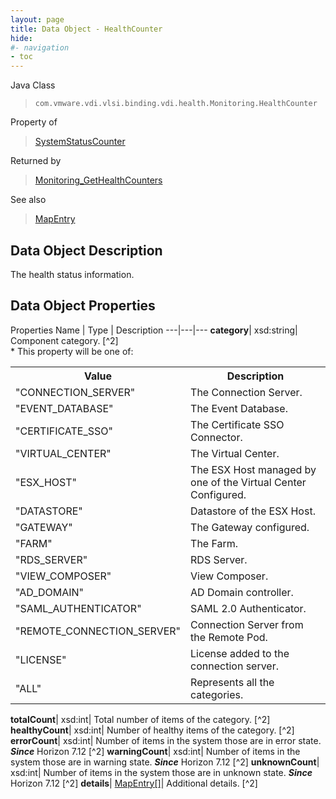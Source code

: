 ```yaml
---
layout: page
title: Data Object - HealthCounter
hide:
#- navigation
- toc
---
```






Java Class
> `com.vmware.vdi.vlsi.binding.vdi.health.Monitoring.HealthCounter`

Property of
> [SystemStatusCounter](vdi.health.Monitoring.SystemStatusCounter.md#field_detail)

Returned by
> [Monitoring_GetHealthCounters](vdi.health.Monitoring.md#getHealthCounters)

See also
> [MapEntry](vdi.util.MapEntry.md)


## Data Object Description

The health status information.

## Data Object Properties
Properties
Name |  Type |  Description
---|---|---
**category**|  xsd:string|  Component category. [^2]<br>* This property will be one of:<br><table><tr><th>Value</th><th>Description</th></tr><tr><td>"CONNECTION_SERVER"</td><td>The Connection Server.</td></tr><tr><td>"EVENT_DATABASE"</td><td>The Event Database.</td></tr><tr><td>"CERTIFICATE_SSO"</td><td>The Certificate SSO Connector.</td></tr><tr><td>"VIRTUAL_CENTER"</td><td>The Virtual Center.</td></tr><tr><td>"ESX_HOST"</td><td>The ESX Host managed by one of the Virtual Center Configured.</td></tr><tr><td>"DATASTORE"</td><td>Datastore of the ESX Host.</td></tr><tr><td>"GATEWAY"</td><td>The Gateway configured.</td></tr><tr><td>"FARM"</td><td>The Farm.</td></tr><tr><td>"RDS_SERVER"</td><td>RDS Server.</td></tr><tr><td>"VIEW_COMPOSER"</td><td>View Composer.</td></tr><tr><td>"AD_DOMAIN"</td><td>AD Domain controller.</td></tr><tr><td>"SAML_AUTHENTICATOR"</td><td>SAML 2.0 Authenticator.</td></tr><tr><td>"REMOTE_CONNECTION_SERVER"</td><td>Connection Server from the Remote Pod.</td></tr><tr><td>"LICENSE"</td><td>License added to the connection server.</td></tr><tr><td>"ALL"</td><td>Represents all the categories.</td></tr></table>
**totalCount**|  xsd:int|  Total number of items of the category. [^2]
**healthyCount**|  xsd:int|  Number of healthy items of the category. [^2]
**errorCount**|  xsd:int|  Number of items in the system those are in error state.  **_Since_** Horizon 7.12 [^2]
**warningCount**|  xsd:int|  Number of items in the system those are in warning state.  **_Since_** Horizon 7.12 [^2]
**unknownCount**|  xsd:int|  Number of items in the system those are in unknown state.  **_Since_** Horizon 7.12 [^2]
**details**| [MapEntry[]](vdi.util.MapEntry.md)|  Additional details. [^2]
 


 
